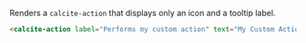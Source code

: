 Renders a `calcite-action` that displays only an icon and a tooltip label.

```html
<calcite-action label="Performs my custom action" text="My Custom Action" icon="plus"></calcite-action>
```
